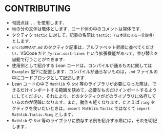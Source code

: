 # CONTRIBUTING

* 句読点は `,` `.` を使用します．
* 地の分の文体は敬体とします．コード例の中のコメントは常体です．
* タクティク `tactic` に対して，記事の名前は `tactic: (日本語による一言説明)` とします．
* `src/SUMMARY.md` のタクティク記事は，アルファベット昇順に並べてください．VSCode だと `Tyriar.sort-lines` という拡張機能があって，並び替えを自動で行うことができます．
* 使用例として紹介する Lean コードは，コンパイルが通るものに関しては `Examples` 配下に配置します．コンパイルが通らないものは，`.md` ファイルの中にコードブロックとして記述します．
* Lean コードの中で `Mathlib` や `Std` 等のライブラリが必要になった際は，できるだけインポートする範囲を狭めて，必要なものだけインポートするようにしてください．それにより，どのタクティクがどのライブラリに依存しているのかが明確になります．また，動作も軽くなります．たとえば `ring` タクティクを使いたいときは，`import Mathlib.Tactic` ではなくて `import Mathlib.Tactic.Ring` とします．
* `Mathlib` や `Std` 等のライブラリに依存する例を紹介する際には，それを明記します．
